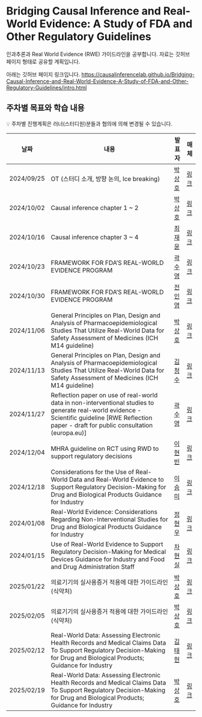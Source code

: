 # Bridging Causal Inference and Real-World Evidence: A Study of FDA and Other Regulatory Guidelines
인과추론과 Real World Evidence (RWE) 가이드라인을 공부합니다. 자료는 깃허브 페이지 형태로 공유할 계획입니다.

아래는 깃허브 페이지 링크입니다.
https://causalinferencelab.github.io/Bridging-Causal-Inference-and-Real-World-Evidence-A-Study-of-FDA-and-Other-Regulatory-Guidelines/intro.html

## 주차별 목표와 학습 내용
💡 주차별 진행계획은 러너(스터디원)분들과 협의에 의해 변경될 수 있습니다.

| 날짜 | 내용 | 발표자 | 매체 | 
| ----- | ----- | -------- | ----- |
| 2024/09/25 | OT (스터디 소개, 방향 논의, Ice breaking) | [박상호](https://www.linkedin.com/in/shstat1729/) | [링크]() | 
| 2024/10/02 | Causal inference chapter 1 ~ 2  | [박상호](https://www.linkedin.com/in/shstat1729/) | [링크](https://causalinferencelab.github.io/Causal-Inference-with-Python/landing-page.html) | 
| 2024/10/16 | Causal inference chapter 3 ~ 4  | [최재윤](https://www.linkedin.com/in/jaeyun-choi-0b64292a0/) | [링크](https://causalinferencelab.github.io/Causal-Inference-with-Python/landing-page.html) | 
| 2024/10/23 | FRAMEWORK FOR FDA’S REAL-WORLD EVIDENCE PROGRAM | [곽수영](https://www.linkedin.com/in/systat/) | [링크](https://www.fda.gov/media/120060/download?attachment) | 
| 2024/10/30 | FRAMEWORK FOR FDA’S REAL-WORLD EVIDENCE PROGRAM | [전인영](https://www.linkedin.com/in/inyoungjun/) | [링크](https://www.fda.gov/media/120060/download?attachment) | 
| 2024/11/06 | General Principles on Plan, Design and Analysis of Pharmacoepidemiological Studies That Utilize Real-World Data for Safety Assessment of Medicines (ICH M14 guideline) | [박상호](https://www.linkedin.com/in/shstat1729/) | [링크](https://database.ich.org/sites/default/files/ICH_M14_Step3_DraftGuideline_2024_0521.pdf) | 
| 2024/11/13 | General Principles on Plan, Design and Analysis of Pharmacoepidemiological Studies That Utilize Real-World Data for Safety Assessment of Medicines (ICH M14 guideline) | [김청수](https://www.linkedin.com/in/chungsoo-kim-42419b175/) | [링크](https://database.ich.org/sites/default/files/ICH_M14_Step3_DraftGuideline_2024_0521.pdf) | 
| 2024/11/27 | Reflection paper on use of real-world data in non-interventional studies to generate real-world evidence - Scientific guideline [RWE Reflection paper - draft for public consultation (europa.eu)] | [곽수영](https://www.linkedin.com/in/systat/) | [링크](https://www.ema.europa.eu/en/documents/scientific-guideline/reflection-paper-use-real-world-data-non-interventional-studies-generate-real-world-evidence_en.pdf) | 
| 2024/12/04 | MHRA guideline on RCT using RWD to support regulatory decisions | [이현빈]() | [링크](https://www.gov.uk/government/publications/mhra-guidance-on-the-use-of-real-world-data-in-clinical-studies-to-support-regulatory-decisions/mhra-guideline-on-randomised-controlled-trials-using-real-world-data-to-support-regulatory-decisions) | 
| 2024/12/18 | Considerations for the Use of Real-World Data and Real-World Evidence to Support Regulatory Decision-Making for Drug and Biological Products Guidance for Industry | [이승미](https://www.linkedin.com/in/seung-mi-lee-b7600594/) | [링크](https://www.fda.gov/media/171667/download) | 
| 2024/01/08 | Real-World Evidence: Considerations Regarding Non-Interventional Studies for Drug and Biological Products Guidance for Industry | [정현우](https://www.linkedin.com/in/vvoo/) | [링크](https://www.fda.gov/media/177128/download) | 
| 2024/01/15 | Use of Real-World Evidence to Support Regulatory Decision-Making for Medical Devices Guidance for Industry and Food and Drug Administration Staff | [차현실](https://www.linkedin.com/in/hyunsil-cha-a2b0701a9/) | [링크](https://www.fda.gov/media/99447/download) | 
| 2025/01/22 | 의료기기의 실사용증거 적용에 대한 가이드라인 (식약처) | [박상호](https://www.linkedin.com/in/shstat1729/) | [링크](https://www.mfds.go.kr/brd/m_1060/view.do?seq=14328)| 
| 2025/02/05 | 의료기기의 실사용증거 적용에 대한 가이드라인 (식약처) | [박상호](https://www.linkedin.com/in/shstat1729/) | [링크](https://www.mfds.go.kr/brd/m_1060/view.do?seq=14328)| 
| 2025/02/12 | Real-World Data: Assessing Electronic Health Records and Medical Claims Data To Support Regulatory Decision-Making for Drug and Biological Products; Guidance for Industry | [김태헌](https://www.linkedin.com/in/%ED%83%9C%ED%97%8C-%EA%B9%80-a64079278/) | [링크](https://www.fda.gov/media/152503/download) | 
| 2025/02/19 | Real-World Data: Assessing Electronic Health Records and Medical Claims Data To Support Regulatory Decision-Making for Drug and Biological Products; Guidance for Industry | [박상호](https://www.linkedin.com/in/shstat1729/) | [링크](https://www.fda.gov/media/152503/download) | 
